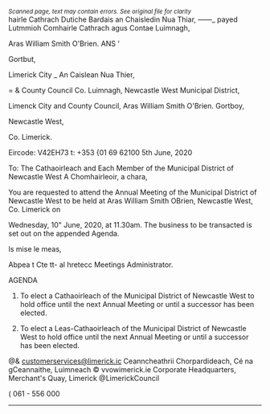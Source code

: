 *<small>Scanned page, text may contain errors. See original file for clarity</small>*  
hairle Cathrach Dutiche Bardais an Chaisledin Nua Thiar,
_—_—_ payed Lutmmioh Comhairle Cathrach agus Contae Luimnagh,

Aras William Smith O'Brien.
ANS ‘

Gortbut,

Limerick City _ An Caislean Nua Thier,

= & County Council Co. Luimnagh,
Newcastle West Municipal District,

Limenck City and County Council,
Aras William Smith O'Brien.
Gortboy,

Newcastle West,

Co. Limerick.

Eircode: V42EH73
t: +353 {01 69 62100
5th June, 2020

To: The Cathaoirleach and Each Member of the Municipal District of Newcastle West
A Chomhairleoir, a chara,

You are requested to attend the Annual Meeting of the Municipal District of Newcastle West
to be held at Aras William Smith OBrien, Newcastle West, Co. Limerick on

Wednesday, 10" June, 2020, at 11.30am. The business to be transacted is set out on the
appended Agenda.

Is mise le meas,

Abpea t Cte tt-
al hretecc
Meetings Administrator.

AGENDA

1. To elect a Cathaoirleach of the Municipal District of Newcastle West to hold office until
the next Annual Meeting or until a successor has been elected.

2. To elect a Leas-Cathaoirleach of the Municipal District of Newcastle West to hold
office until the next Annual Meeting or until a successor has been elected.

@& customerservices@limerick.ic
Ceanncheathrii Chorpardideach, Cé na gCeannaithe, Luimneach © vvowimerick.ie
Corporate Headquarters, Merchant's Quay, Limerick @LimerickCouncil

( 061 - 556 000

---
